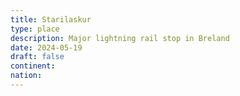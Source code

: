```yaml
---
title: Starilaskur
type: place
description: Major lightning rail stop in Breland
date: 2024-05-19
draft: false
continent: 
nation:
---
```

